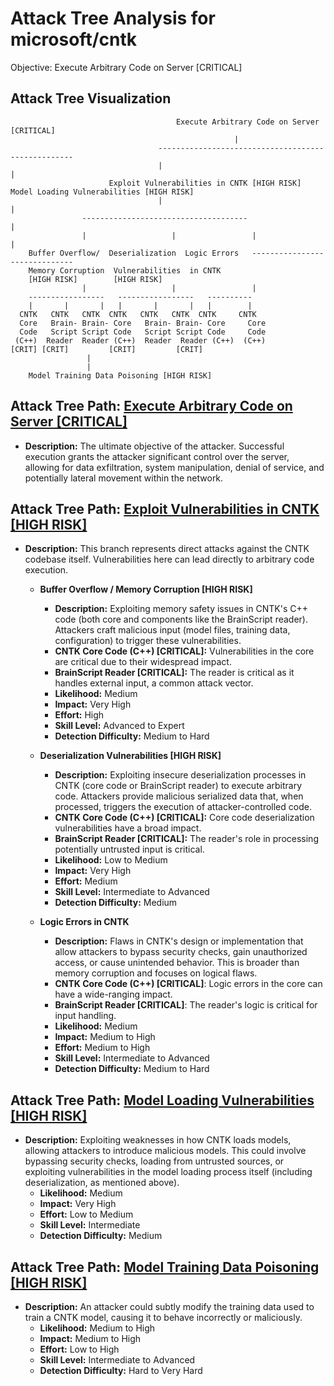 # Attack Tree Analysis for microsoft/cntk

Objective: Execute Arbitrary Code on Server [CRITICAL]

## Attack Tree Visualization

```
                                     Execute Arbitrary Code on Server [CRITICAL]
                                                  |
                                 ---------------------------------------------------
                                 |                                                 |
                      Exploit Vulnerabilities in CNTK [HIGH RISK]         Model Loading Vulnerabilities [HIGH RISK]
                                 |                                                 |
                -------------------------------------                               |
                |                   |                 |                             |
    Buffer Overflow/  Deserialization  Logic Errors   ------------------------------
    Memory Corruption  Vulnerabilities  in CNTK
    [HIGH RISK]        [HIGH RISK]
                |                   |                 |
    -----------------   -----------------   ----------
    |       |       |   |       |       |   |        |
  CNTK   CNTK   CNTK  CNTK   CNTK   CNTK  CNTK     CNTK
  Core   Brain- Brain- Core   Brain- Brain- Core     Core
  Code   Script Script Code   Script Script Code     Code
 (C++)  Reader  Reader (C++)  Reader  Reader (C++)  (C++)
[CRIT] [CRIT]         [CRIT]         [CRIT]
                 |
                 |
    Model Training Data Poisoning [HIGH RISK]
```

## Attack Tree Path: [Execute Arbitrary Code on Server [CRITICAL]](./attack_tree_paths/execute_arbitrary_code_on_server__critical_.md)

*   **Description:** The ultimate objective of the attacker. Successful execution grants the attacker significant control over the server, allowing for data exfiltration, system manipulation, denial of service, and potentially lateral movement within the network.

## Attack Tree Path: [Exploit Vulnerabilities in CNTK [HIGH RISK]](./attack_tree_paths/exploit_vulnerabilities_in_cntk__high_risk_.md)

*   **Description:** This branch represents direct attacks against the CNTK codebase itself. Vulnerabilities here can lead directly to arbitrary code execution.

    *   **Buffer Overflow / Memory Corruption [HIGH RISK]**
        *   **Description:** Exploiting memory safety issues in CNTK's C++ code (both core and components like the BrainScript reader). Attackers craft malicious input (model files, training data, configuration) to trigger these vulnerabilities.
        *   **CNTK Core Code (C++) [CRITICAL]:** Vulnerabilities in the core are critical due to their widespread impact.
        *   **BrainScript Reader [CRITICAL]:** The reader is critical as it handles external input, a common attack vector.
        *   **Likelihood:** Medium
        *   **Impact:** Very High
        *   **Effort:** High
        *   **Skill Level:** Advanced to Expert
        *   **Detection Difficulty:** Medium to Hard

    *   **Deserialization Vulnerabilities [HIGH RISK]**
        *   **Description:** Exploiting insecure deserialization processes in CNTK (core code or BrainScript reader) to execute arbitrary code. Attackers provide malicious serialized data that, when processed, triggers the execution of attacker-controlled code.
        *   **CNTK Core Code (C++) [CRITICAL]:** Core code deserialization vulnerabilities have a broad impact.
        *   **BrainScript Reader [CRITICAL]:** The reader's role in processing potentially untrusted input is critical.
        *   **Likelihood:** Low to Medium
        *   **Impact:** Very High
        *   **Effort:** Medium
        *   **Skill Level:** Intermediate to Advanced
        *   **Detection Difficulty:** Medium

    *   **Logic Errors in CNTK**
        *   **Description:** Flaws in CNTK's design or implementation that allow attackers to bypass security checks, gain unauthorized access, or cause unintended behavior. This is broader than memory corruption and focuses on logical flaws.
        *   **CNTK Core Code (C++) [CRITICAL]**: Logic errors in the core can have a wide-ranging impact.
        *   **BrainScript Reader [CRITICAL]**: The reader's logic is critical for input handling.
        *   **Likelihood:** Medium
        *   **Impact:** Medium to High
        *   **Effort:** Medium to High
        *   **Skill Level:** Intermediate to Advanced
        *   **Detection Difficulty:** Medium to Hard

## Attack Tree Path: [Model Loading Vulnerabilities [HIGH RISK]](./attack_tree_paths/model_loading_vulnerabilities__high_risk_.md)

*   **Description:** Exploiting weaknesses in how CNTK loads models, allowing attackers to introduce malicious models. This could involve bypassing security checks, loading from untrusted sources, or exploiting vulnerabilities in the model loading process itself (including deserialization, as mentioned above).
    *   **Likelihood:** Medium
    *   **Impact:** Very High
    *   **Effort:** Low to Medium
    *   **Skill Level:** Intermediate
    *   **Detection Difficulty:** Medium

## Attack Tree Path: [Model Training Data Poisoning [HIGH RISK]](./attack_tree_paths/model_training_data_poisoning__high_risk_.md)

* **Description:** An attacker could subtly modify the training data used to train a CNTK model, causing it to behave incorrectly or maliciously.
    *   **Likelihood:** Medium to High
    *   **Impact:** Medium to High
    *   **Effort:** Low to High
    *   **Skill Level:** Intermediate to Advanced
    *   **Detection Difficulty:** Hard to Very Hard

